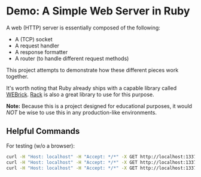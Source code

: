 # Demo: A Simple Web Server in Ruby

A web (HTTP) server is essentially composed of the following:

*   A (TCP) socket
*   A request handler
*   A response formatter
*   A router (to handle different request methods)

This project attempts to demonstrate how these different pieces work together.

It's worth noting that Ruby already ships with a capable library called [WEBrick](https://github.com/ruby/webrick).
[Rack](https://github.com/rack/rack) is also a great library to use for this purpose.

**Note:** Because this is a project designed for educational purposes, it would _NOT_ be wise to use this in any
production-like environments.

## Helpful Commands

For testing (w/o a browser):

```sh
curl -H "Host: localhost" -H "Accept: */*" -X GET http://localhost:1337
curl -H "Host: localhost" -H "Accept: */*" -X GET http://localhost:1337/about
curl -H "Host: localhost" -H "Accept: */*" -X GET http://localhost:1337/contact
```
